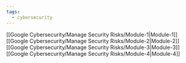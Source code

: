 ```yaml
---
tags:
  - cybersecurity
---
```

[[Google Cybersecurity/Manage Security Risks/Module-1|Module-1]]
[[Google Cybersecurity/Manage Security Risks/Module-2|Module-2]]
[[Google Cybersecurity/Manage Security Risks/Module-3|Module-3]]
[[Google Cybersecurity/Manage Security Risks/Module-4|Module-4]]
